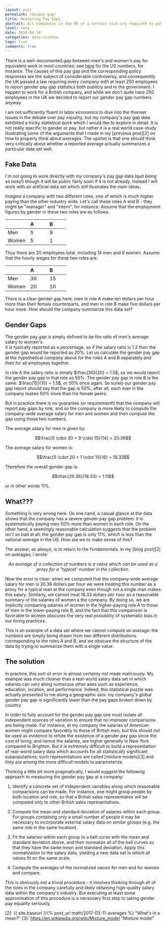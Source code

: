 ```yaml
---
layout: post
permalink: /ds/pay-gap/
title: Measuring Pay Gaps
abstract: All companies in the UK of a certain size are required to publicly report their gender pay gap. This might seem like a straightforward exercise, but without careful thought it is possible to reach a conclusion which inadvertently distorts the real story in the data.
level: easy
date: 2018-04-10
categories: data-science
tags: live
comments: true
---
```


There is a well-documented gap between men's and women's pay for equivalent work in most countries; see [here][1] for the US numbers, for instance.
The causes of this pay gap and the corresponding policy responses are the subject of considerable controversy, and consequently the UK passed a law requiring every company with at least 250 employees to report gender pay gap statistics both publicly and to the government.
I happen to work for a British company, and while we don't quite have 250 employees in the UK we decided to report our gender pay gap numbers anyway.

I am not sufficiently fluent in labor economics to dive into the thornier issues in the debate over pay equality, but my company's pay gap data exhibited a tricky statistical quirk which I would like to explore in detail.
It is not really specific to gender or pay, but rather it is a real world case-study illustrating some of the arguments that I made in my [previous post][2] on how to properly think about averages.
The upshot is that one should think very critically about whether a reported average actually summarizes a particular data set well.

## Fake Data

I'm not going to work directly with my company's pay gap data (quit being so nosy!) though it will be public fairly soon if it is not already.
Instead I will work with an artificial data set which still illustrates the main ideas.

Imagine a company with two different roles, one of which is much higher paying than the other industry wide.
Let's call these roles A and B - they might be "manager" and "intern", for instance.
Assume that the employment figures by gender in these two roles are as follows:

| | A &nbsp; &nbsp; &nbsp; &nbsp; | B &nbsp; &nbsp; &nbsp; &nbsp; |
|---|---|---|
| Men | 5 | 9 |
| Women | 5 | 1 |

Thus there are 20 employees total, including 14 men and 6 women.
Assume that the hourly wages for these two roles are:

| | A &nbsp; &nbsp; &nbsp; &nbsp; | B &nbsp; &nbsp; &nbsp; &nbsp; |
|---|---|---|
| Men | 30 | 15 |
| Women | 20 | 10 |

There is a clear gender gap here: men in role A make ten dollars per hour more than their female counterparts, and men in role B make five dollars per hour more.
How should the company summarize this data set?

## Gender Gaps

The gender pay gap is simply defined to be the ratio of men's average salary to women's.  
It is typically reported as a percentage, so if the salary ratio is $1.2$ then the gender gap would be reported as $20\%$.
Let us calculate the gender pay gap at the hypothetical company above for the roles A and B separately and then for all employees together.

In role A the salary ratio is simply $\frac{30}{20} = 1.5$, so we would report the gender pay gap in that role as $50\%$.
The gender pay gap in role B is the same: $\frac{15}{10} = 1.5$, or $50\%$ once again.
So surely our gender pay gap report should say that the gap is $50\%$; after all, each man in the company makes $50\%$ more than his female peers.

But in practice there is no guarantee (or requirement!) that the company will report pay gaps by role, and so the company is more likely to compute the company-wide average salary for men and women and then compute the gap using those two numbers.

The average salary for men is given by:

$$\frac{5 \cdot 30 + 9 \cdot 15}{14} = 20.36$$

The average salary for women is:

$$\frac{5 \cdot 20 + 1 \cdot 10}{6} = 18.33$$

Therefore the overall gender gap is:

$$\frac{20.36}{18.33} = 1.11$$

or in other words $11\%$.

## What???

Something is very wrong here.
On one hand, a casual glance at the data shows that the company has a severe gender pay gap problem: it is systematically paying men $50\%$ more than women in each role.
On the other hand, a seemingly reasonable calculation suggests that the problem isn't so bad at all: the gender pay gap is only $11\%$, which is less than the national average in the US.
How are we to make sense of this?

The answer, as always, is to return to the fundamentals.
In my [blog post][2] on averages, I wrote:

<center>
    <p>
        <em>An average of a collection of numbers is a value which can be used as a proxy for a "typical" number in the collection.</em>
    </p>
</center>

Now the error is clear: when we computed that the company-wide average salary for men is $20.36$ dollars per hour we were treating this number as a proxy for a typical man at the company even though not a single man makes this salary.
Similarly, we cannot treat $18.33$ dollars per hour as a reasonable summary of the salaries of women a the company.
By doing so, we are implicitly comparing salaries of women in the higher-paying role A to those of men in the lower-paying role B, and the fact that this comparison is favorable to women obscures the very real possibility of systematic bias in our hiring practices.

This is an example of a data set where we cannot compute an average: the numbers are simply being drawn from two different distributions corresponding to the roles A and B, and we obscure the structure of the data by trying to summarize them with a single value.

## The solution

In practice, this sort of error is almost certainly not made maliciously.
My example was much cleaner than a real-world salary data set in which salaries can vary along numerous other axes such as experience, education, location, and performance.
Indeed, this statistical puzzle was actually presented to me along a geographic axis: my company's global gender pay gap is significantly lower than the pay gaps broken down by country.

In order to fully account for the gender pay gap one must isolate all independent sources of variation to ensure that no improper comparisons are being made.
For instance, at my company the salaries of American women might compare favorably to those of British men, but this should not be used as evidence to refute the existence of a gender pay gap since the cost of living, and hence the salaries, are higher generally in New York compared to Brighton.
But it is extremely difficult to build a representation of real-world salary data which accounts for all statistically significant subpopulations; such representations are called [mixture models][3] and they are among the more difficult models to parameterize.

Thinking a little bit more pragmatically, I would suggest the following approach to measuring the gender pay gap at a company:

1. Identify a concrete set of independent variables along which reasonable comparisons can be made.  For instance, one might group people by both location and role, so that a British sales representative will be compared only to other British sales representatives.

2. Compute the mean and standard deviation of salaries within each group.  For groups containing only a small number of people it may be necessary to incorporate external salary data on similar groups (e.g. the same role in the same location).

3. Fit the salaries within each group to a bell curve with the mean and standard deviation above, and then normalize all of the bell curves so that they have the same mean and standard deviation.  Apply this normalization to the salary data, yielding a new data set in which all values fit on the same scale.

4. Compute the averages of the normalized values for men and for women and compare.

This is obviously not a trivial procedure - it involves thinking through all of the roles in the company carefully and likely obtaining high-quality salary data within the company's industry.
But executing at least some approximation of this procedure is a necessary first step to taking gender pay equality seriously.

[1]: http://www.pewresearch.org/fact-tank/2018/04/09/gender-pay-gap-facts/ "Gender pay gap"
[2]: {{ site.baseurl }}{% post_url math/2017-03-11-averages %} "What's in a mean?"
[3]: https://en.wikipedia.org/wiki/Mixture_model "Mixture model"
